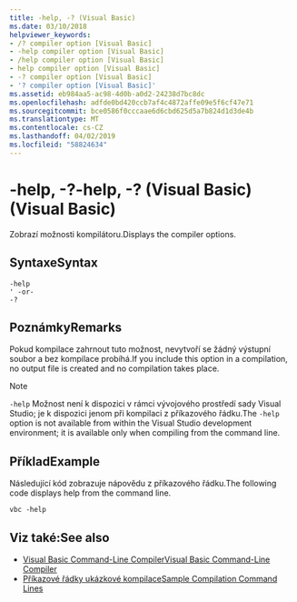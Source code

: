```yaml
---
title: -help, -? (Visual Basic)
ms.date: 03/10/2018
helpviewer_keywords:
- /? compiler option [Visual Basic]
- -help compiler option [Visual Basic]
- /help compiler option [Visual Basic]
- help compiler option [Visual Basic]
- -? compiler option [Visual Basic]
- '? compiler option [Visual Basic]'
ms.assetid: eb984aa5-ac98-4d0b-a0d2-24238d7bc8dc
ms.openlocfilehash: adfde0bd420ccb7af4c4872affe09e5f6cf47e71
ms.sourcegitcommit: bce0586f0cccaae6d6cbd625d5a7b824d1d3de4b
ms.translationtype: MT
ms.contentlocale: cs-CZ
ms.lasthandoff: 04/02/2019
ms.locfileid: "58824634"
---
```

# <a name="-help---visual-basic"></a><span data-ttu-id="ce72f-103">-help, -?</span><span class="sxs-lookup"><span data-stu-id="ce72f-103">-help, -?</span></span> <span data-ttu-id="ce72f-104">(Visual Basic)</span><span class="sxs-lookup"><span data-stu-id="ce72f-104">(Visual Basic)</span></span>
<span data-ttu-id="ce72f-105">Zobrazí možnosti kompilátoru.</span><span class="sxs-lookup"><span data-stu-id="ce72f-105">Displays the compiler options.</span></span>  
  
## <a name="syntax"></a><span data-ttu-id="ce72f-106">Syntaxe</span><span class="sxs-lookup"><span data-stu-id="ce72f-106">Syntax</span></span>  
  
```  
-help  
' -or-  
-?  
```  
  
## <a name="remarks"></a><span data-ttu-id="ce72f-107">Poznámky</span><span class="sxs-lookup"><span data-stu-id="ce72f-107">Remarks</span></span>  
 <span data-ttu-id="ce72f-108">Pokud kompilace zahrnout tuto možnost, nevytvoří se žádný výstupní soubor a bez kompilace probíhá.</span><span class="sxs-lookup"><span data-stu-id="ce72f-108">If you include this option in a compilation, no output file is created and no compilation takes place.</span></span>  
  
> [!NOTE]
>  <span data-ttu-id="ce72f-109">`-help` Možnost není k dispozici v rámci vývojového prostředí sady Visual Studio; je k dispozici jenom při kompilaci z příkazového řádku.</span><span class="sxs-lookup"><span data-stu-id="ce72f-109">The `-help` option is not available from within the Visual Studio development environment; it is available only when compiling from the command line.</span></span>  
  
## <a name="example"></a><span data-ttu-id="ce72f-110">Příklad</span><span class="sxs-lookup"><span data-stu-id="ce72f-110">Example</span></span>  
 <span data-ttu-id="ce72f-111">Následující kód zobrazuje nápovědu z příkazového řádku.</span><span class="sxs-lookup"><span data-stu-id="ce72f-111">The following code displays help from the command line.</span></span>  
  
```  
vbc -help  
```  
  
## <a name="see-also"></a><span data-ttu-id="ce72f-112">Viz také:</span><span class="sxs-lookup"><span data-stu-id="ce72f-112">See also</span></span>

- [<span data-ttu-id="ce72f-113">Visual Basic Command-Line Compiler</span><span class="sxs-lookup"><span data-stu-id="ce72f-113">Visual Basic Command-Line Compiler</span></span>](../../../visual-basic/reference/command-line-compiler/index.md)
- [<span data-ttu-id="ce72f-114">Příkazové řádky ukázkové kompilace</span><span class="sxs-lookup"><span data-stu-id="ce72f-114">Sample Compilation Command Lines</span></span>](../../../visual-basic/reference/command-line-compiler/sample-compilation-command-lines.md)
